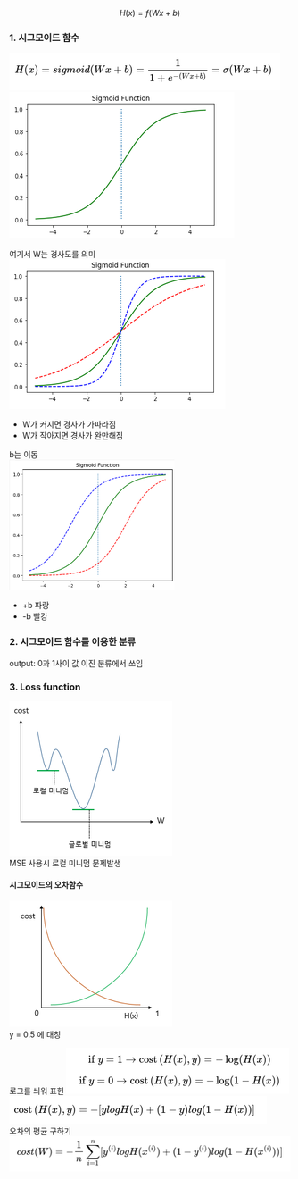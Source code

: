 $$H(x) = f(Wx+b)$$

### 1. 시그모이드 함수

![Alt text](images/image.png)  
![Alt text](images/image-1.png)

여기서 W는 경사도를 의미  
![Alt text](images/image-2.png)

-   W가 커지면 경사가 가파라짐
-   W가 작아지면 경사가 완만해짐

b는 이동  
![Alt text](images/image-4.png)

-   +b 파랑
-   -b 빨강

### 2. 시그모이드 함수를 이용한 분류

output: 0과 1사이 값
이진 분류에서 쓰임

### 3. Loss function

![Alt text](images/image-3.png)  
MSE 사용시 로컬 미니멈 문제발생

#### 시그모이드의 오차함수

![Alt text](images/image-5.png)  
y = 0.5 에 대칭

로그를 씌워 표현
![Alt text](images/image-8.png)  
![Alt text](images/image-7.png)  
오차의 평균 구하기  
![Alt text](images/image-6.png)
